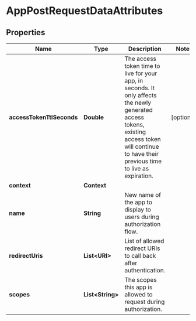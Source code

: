 

# AppPostRequestDataAttributes


## Properties

| Name | Type | Description | Notes |
|------------ | ------------- | ------------- | -------------|
|**accessTokenTtlSeconds** | **Double** | The access token time to live for your app, in seconds. It only affects the newly generated access tokens, existing access token will  continue to have their previous time to live as expiration. |  [optional] |
|**context** | **Context** |  |  |
|**name** | **String** | New name of the app to display to users during authorization flow. |  |
|**redirectUris** | **List&lt;URI&gt;** | List of allowed redirect URIs to call back after authentication. |  |
|**scopes** | **List&lt;String&gt;** | The scopes this app is allowed to request during authorization. |  |



